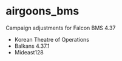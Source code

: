 # airgoons_bms
Campaign adjustments for Falcon BMS 4.37
- Korean Theatre of Operations
- Balkans 4.37.1
- Mideast128
